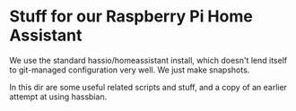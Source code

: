 Stuff for our Raspberry Pi Home Assistant
=====

We use the standard hassio/homeassistant install,
which doesn't lend itself to git-managed configuration very well.
We just make snapshots.

In this dir are some useful related scripts and stuff,
and a copy of an earlier attempt at using hassbian.

